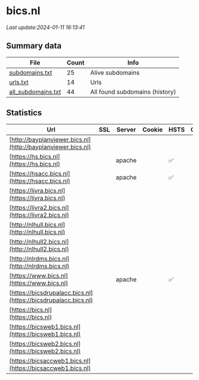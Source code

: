 # bics.nl
*Last update:2024-01-11 16:13:41*
## Summary data
| File       | Count | Info |
|------------|-------|------|
|[subdomains.txt](/data/bics/subdomains.txt)|25|Alive subdomains|
|[urls.txt](/data/bics/urls.txt)|14|Urls|
|[all_subdomains.txt](/data/bics/all_subdomains.txt)|44|All found subdomains (history)|
## Statistics
| Url | SSL | Server | Cookie | HSTS | CSP | XFO | XXP | RP | Tech |
|------------|-------|------|------|------|------|------|------|------|------|
|[http://bayplanviewer.bics.nl](http://bayplanviewer.bics.nl)| | | | | | | |:white_check_mark: | || |
|[https://hs.bics.nl](https://hs.bics.nl)| |apache| |:white_check_mark: | | |:white_check_mark: | |:white_check_mark: | |:white_check_mark: | |Apache HTTP Server H...| |
|[https://hsacc.bics.nl](https://hsacc.bics.nl)| |apache| |:white_check_mark: | | |:white_check_mark: | |:white_check_mark: | |:white_check_mark: | |Apache HTTP Server H...| |
|[https://livra.bics.nl](https://livra.bics.nl)| | | | | | | |:white_check_mark: | || |
|[https://livra2.bics.nl](https://livra2.bics.nl)| | | | | | | |:white_check_mark: | |HSTS| |
|[http://nlhull.bics.nl](http://nlhull.bics.nl)| | | | | | | |:white_check_mark: | || |
|[http://nlhull2.bics.nl](http://nlhull2.bics.nl)| | | | | | | |:white_check_mark: | || |
|[http://nlrdms.bics.nl](http://nlrdms.bics.nl)| | | | | | | |:white_check_mark: | || |
|[https://www.bics.nl](https://www.bics.nl)| |apache| |:white_check_mark: | | |:white_check_mark: | |:white_check_mark: | |:white_check_mark: | |Apache HTTP Server D...| |
|[https://bicsdrupalacc.bics.nl](https://bicsdrupalacc.bics.nl)| | | | | | | |:white_check_mark: | |Apache HTTP Server:2...| |
|[https://bics.nl](https://bics.nl)| | | | | | | |:white_check_mark: | |Apache HTTP Server| |
|[https://bicsweb1.bics.nl](https://bicsweb1.bics.nl)| | | | | | | |:white_check_mark: | |Apache HTTP Server H...| |
|[https://bicsweb2.bics.nl](https://bicsweb2.bics.nl)| | | | | | | |:white_check_mark: | |Apache HTTP Server| |
|[https://bicsaccweb1.bics.nl](https://bicsaccweb1.bics.nl)| | | | | | | |:white_check_mark: | |Apache HTTP Server H...| |